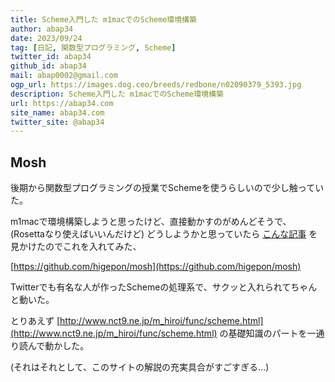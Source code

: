 ```yaml
---
title: Scheme入門した m1macでのScheme環境構築
author: abap34
date: 2023/09/24
tag: [日記, 関数型プログラミング, Scheme]
twitter_id: abap34
github_id: abap34
mail: abap0002@gmail.com
ogp_url: https://images.dog.ceo/breeds/redbone/n02090379_5393.jpg
description: Scheme入門した m1macでのScheme環境構築
url: https://abap34.com
site_name: abap34.com
twitter_site: @abap34
---
```




## Mosh
後期から関数型プログラミングの授業でSchemeを使うらしいので少し触っていた。

m1macで環境構築しようと思ったけど、直接動かすのがめんどそうで、(Rosettaなり使えばいいんだけど)
どうしようかと思っていたら [こんな記事](https://higepon.hatenablog.com/entry/2022/08/04/171319) を見かけたのでこれを入れてみた、　


[https://github.com/higepon/mosh](https://github.com/higepon/mosh)


Twitterでも有名な人が作ったSchemeの処理系で、サクッと入れられてちゃんと動いた。


とりあえず [http://www.nct9.ne.jp/m_hiroi/func/scheme.html](http://www.nct9.ne.jp/m_hiroi/func/scheme.html) の基礎知識のパートを一通り読んで動かした。


(それはそれとして、このサイトの解説の充実具合がすごすぎる...)




 
 